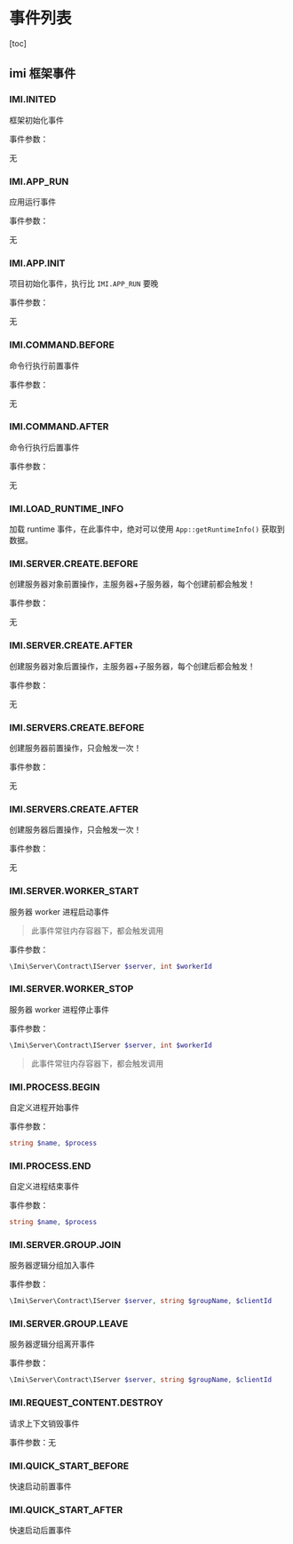 # 事件列表

[toc]

## imi 框架事件

### IMI.INITED

框架初始化事件

事件参数：

无

### IMI.APP_RUN

应用运行事件

事件参数：

无

### IMI.APP.INIT

项目初始化事件，执行比 `IMI.APP_RUN` 要晚

事件参数：

无

### IMI.COMMAND.BEFORE

命令行执行前置事件

事件参数：

无

### IMI.COMMAND.AFTER

命令行执行后置事件

事件参数：

无

### IMI.LOAD_RUNTIME_INFO

加载 runtime 事件，在此事件中，绝对可以使用 `App::getRuntimeInfo()` 获取到数据。

### IMI.SERVER.CREATE.BEFORE

创建服务器对象前置操作，主服务器+子服务器，每个创建前都会触发！

事件参数：

无

### IMI.SERVER.CREATE.AFTER

创建服务器对象后置操作，主服务器+子服务器，每个创建后都会触发！

事件参数：

无

### IMI.SERVERS.CREATE.BEFORE

创建服务器前置操作，只会触发一次！

事件参数：

无

### IMI.SERVERS.CREATE.AFTER

创建服务器后置操作，只会触发一次！

事件参数：

无

### IMI.SERVER.WORKER_START

服务器 worker 进程启动事件

> 此事件常驻内存容器下，都会触发调用

事件参数：

```php
\Imi\Server\Contract\IServer $server, int $workerId
```

### IMI.SERVER.WORKER_STOP

服务器 worker 进程停止事件

事件参数：

```php
\Imi\Server\Contract\IServer $server, int $workerId
```

> 此事件常驻内存容器下，都会触发调用

### IMI.PROCESS.BEGIN

自定义进程开始事件

事件参数：

```php
string $name, $process
```

### IMI.PROCESS.END

自定义进程结束事件

事件参数：

```php
string $name, $process
```

### IMI.SERVER.GROUP.JOIN

服务器逻辑分组加入事件

事件参数：

```php
\Imi\Server\Contract\IServer $server, string $groupName, $clientId
```

### IMI.SERVER.GROUP.LEAVE

服务器逻辑分组离开事件

事件参数：

```php
\Imi\Server\Contract\IServer $server, string $groupName, $clientId
```

### IMI.REQUEST_CONTENT.DESTROY

请求上下文销毁事件

事件参数：无

### IMI.QUICK_START_BEFORE

快速启动前置事件

### IMI.QUICK_START_AFTER

快速启动后置事件
